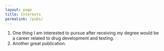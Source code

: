 ```yaml
---
layout: page
title: Interests
permalink: /pubs/
---
```


1. One thing I am interested to pursue after receiving my degree would be a career related to drug development and testing.
2. Another great publication.
